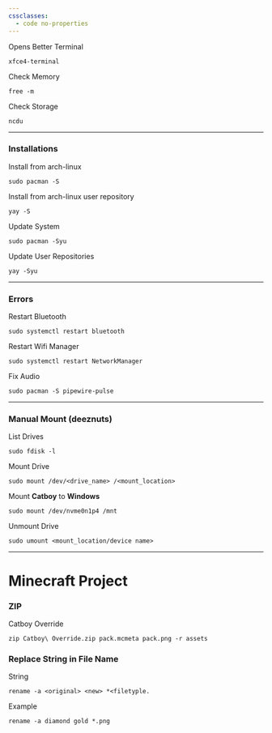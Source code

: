 ```yaml
---
cssclasses:
  - code no-properties
---
```

Opens Better Terminal
```
xfce4-terminal
```
Check Memory
```
free -m
```
Check Storage
```
ncdu
```
- - -
### Installations
Install from arch-linux
```
sudo pacman -S
```
Install from arch-linux user repository
```
yay -S
```
Update System
```
sudo pacman -Syu
```
Update User Repositories
```
yay -Syu
```
- - -
### Errors
Restart Bluetooth
```
sudo systemctl restart bluetooth 
```
Restart Wifi Manager
```
sudo systemctl restart NetworkManager
```
Fix Audio
```
sudo pacman -S pipewire-pulse
```
- - -
### Manual Mount (deeznuts)
List Drives
```
sudo fdisk -l
```
Mount Drive
```
sudo mount /dev/<drive_name> /<mount_location>
```
Mount **Catboy** to **Windows**
```
sudo mount /dev/nvme0n1p4 /mnt
```
Unmount Drive
```
sudo umount <mount_location/device name>
```
---
# Minecraft Project
### ZIP
Catboy Override
```
zip Catboy\ Override.zip pack.mcmeta pack.png -r assets
```
### Replace String in File Name
String
```
rename -a <original> <new> *<filetyple.
```
Example
```
rename -a diamond gold *.png
```